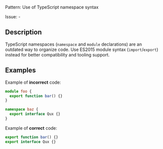 Pattern: Use of TypeScript namespace syntax

Issue: -

## Description

TypeScript namespaces (`namespace` and `module` declarations) are an outdated way to organize code. Use ES2015 module syntax (`import`/`export`) instead for better compatibility and tooling support.

## Examples

Example of **incorrect** code:
```typescript
module foo {
  export function bar() {}
}

namespace baz {
  export interface Qux {}
}
```

Example of **correct** code:
```typescript
export function bar() {}
export interface Qux {}
```